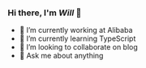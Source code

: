 ### Hi there, I'm _Will_ 👋

- 🔭 I’m currently working at Alibaba
- 🌱 I’m currently learning TypeScript
- 👯 I’m looking to collaborate on blog
- 💬 Ask me about anything

<!--
- 📫 How to reach me: ...
- 😄 Pronouns: ...
- ⚡ Fun fact: ...
-->
